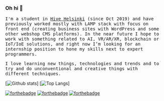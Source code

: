 ### Oh hi 👋
<samp>
<p>
  I'm a student in <a href='https://www.hive.fi/en/'>Hive Helsinki</a> (since Oct 2019) and have previously worked mostly with LAMP stack with focus on front end (creating business sites with WordPress and some other webshop CMS platforms). In the near future I hope to work with something related to AI, VR/AR/XR, blockchain or IoT/IoE solutions, and right now I’m looking for an internship position to hone my skills next to expert programmers.
</p><p>
I love learning new things, technologies and trends and to try and do unconventional and creative things with different techniques.
</p>
</samp>

[![Github stats](https://github-readme-stats.vercel.app/api?username=rasmusjaa&show_icons=true&theme=radical&hide=stars)]
[![Top Langs](https://github-readme-stats.vercel.app/api/top-langs/?username=rasmusjaa&layout=compact)]

[![forthebadge](https://img.shields.io/badge/facebook-follow%20me-%231877F2.svg?&style=flat&logo=facebook)](https://www.facebook.com/rasmus.jaakonmaki/)
[![forthebadge](https://img.shields.io/badge/instagram-follow%20me-%23E4405F.svg?&style=flat&logo=instagram)](https://www.instagram.com/rasmusjaa/)
[![forthebadge](https://img.shields.io/badge/linkedin-follow%20me-%230077B5.svg?&style=flat&logo=linkedin)](https://www.linkedin.com/in/rasmusjaakonmaki/)
